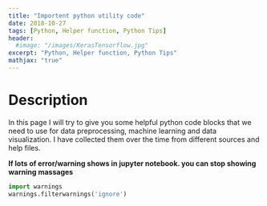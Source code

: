 ```yaml
---
title: "Importent python utility code"
date: 2018-10-27
tags: [Python, Helper function, Python Tips]
header:
  #image: "/images/KerasTensorflow.jpg"
excerpt: "Python, Helper function, Python Tips"
mathjax: "true"
---
```

# Description
In this page I will try to give you some helpful python code blocks that we need
to use for data preprocessing, machine learning and data visualization. I have
collected them over the time from different sources and help files.

**If lots of error/warning shows in jupyter notebook. you can stop showing
warning massages**

```python
import warnings
warnings.filterwarnings('ignore')
```
